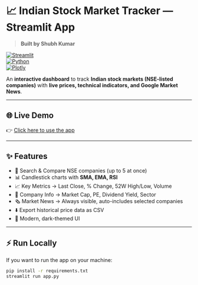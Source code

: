 # 📈 Indian Stock Market Tracker — Streamlit App  
> **Built by Shubh Kumar**  

[![Streamlit](https://img.shields.io/badge/Made%20With-Streamlit-FF4B4B?logo=streamlit&logoColor=white)](https://streamlit.io/)  
[![Python](https://img.shields.io/badge/Python-3.9+-3776AB?logo=python&logoColor=white)](https://www.python.org/)  
[![Plotly](https://img.shields.io/badge/Charts-Plotly-3DDC84?logo=plotly&logoColor=white)](https://plotly.com/python/)  

An **interactive dashboard** to track **Indian stock markets (NSE-listed companies)** with **live prices, technical indicators, and Google Market News**.  

---

## 🌐 Live Demo  
👉 [Click here to use the app](https://stocktracker-4xjzs4grfqbkvd8ucyms3x.streamlit.app/)  

---

## ✨ Features
- 🔎 Search & Compare NSE companies (up to 5 at once)  
- 📊 Candlestick charts with **SMA, EMA, RSI**  
- 📈 Key Metrics → Last Close, % Change, 52W High/Low, Volume  
- 🏢 Company Info → Market Cap, PE, Dividend Yield, Sector  
- 🗞 Market News → Always visible, auto-includes selected companies  
- ⬇️ Export historical price data as CSV  
- 🎨 Modern, dark-themed UI  

---

## ⚡ Run Locally
If you want to run the app on your machine:  
```bash
pip install -r requirements.txt
streamlit run app.py
